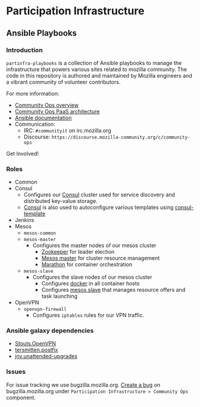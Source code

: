# Participation Infrastructure
## Ansible Playbooks
### Introduction

``partinfra-playbooks`` is a collection of Ansible playbooks to manage the infrastructure that powers various sites related to mozilla community. The code in this repository is authored and maintained by Mozilla engineers and a vibrant community of volunteer contributors.

For more information:

* [Community Ops overview](https://wiki.mozilla.org/Community_Ops)
* [Community Ops PaaS architecture](https://wiki.mozilla.org/Community_Ops/paas)
* [Ansible documentation](https://docs.ansible.com/ansible/index.html)
* Communication:
  *  IRC: ``#communityit`` on irc.mozilla.org
  *  Discourse: ``https://discourse.mozilla-community.org/c/community-ops``

Get Involved!

### Roles

* Common
* Consul
  * Configures our [Consul](https://www.consul.io/) cluster used for service discovery and distributed key-value storage.
  * [Consul](https://www.consul.io/) is also used to autoconfigure various templates using [consul-template](https://github.com/hashicorp/consul-template)
* Jenkins
* Mesos
  * ``mesos-common``
  * ``mesos-master``
     * Configures the master nodes of our mesos cluster
         * [Zookeeper](https://zookeeper.apache.org/) for leader election
         * [Mesos master](https://open.mesosphere.com/reference/mesos-master/) for cluster resource management
         * [Marathon](https://mesosphere.github.io/marathon/) for container orchestration
  * ``mesos-slave``
     * Configures the slave nodes of our mesos cluster
         * Configures [docker](https://www.docker.com/) in all container hosts
         * Configures [mesos slave](https://open.mesosphere.com/reference/mesos-slave/) that manages resource offers and task launching
* OpenVPN
  * ``openvpn-firewall``
     * Configures ``iptables`` rules for our VPN traffic.

### Ansible galaxy dependencies

* [Stouts.OpenVPN](https://galaxy.ansible.com/Stouts/openvpn/)
* [tersmitten.postfix](https://galaxy.ansible.com/tersmitten/postfix/)
* [jnv.unattended-upgrades](https://galaxy.ansible.com/jnv/unattended-upgrades/)

### Issues

For issue tracking we use bugzilla.mozilla.org. [Create a bug][1] on bugzilla.mozilla.org under ``Participation Infrastructure > Community Ops`` component.

[1]: https://bugzilla.mozilla.org/enter_bug.cgi?product=Participation%20Infrastructure&component=Community%20Ops
